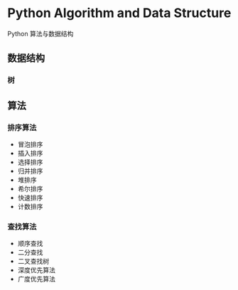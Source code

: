 # Python Algorithm and Data Structure

Python 算法与数据结构

## 数据结构

### 树

## 算法

### 排序算法

- 冒泡排序
- 插入排序
- 选择排序
- 归并排序
- 堆排序
- 希尔排序
- 快速排序
- 计数排序

### 查找算法

- 顺序查找
- 二分查找
- 二叉查找树
- 深度优先算法
- 广度优先算法